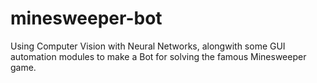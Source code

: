 # minesweeper-bot
Using Computer Vision with Neural Networks, alongwith some GUI automation modules to make a Bot for solving the famous Minesweeper game.
